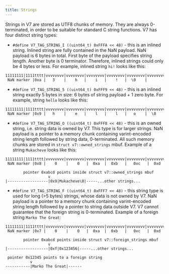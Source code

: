 ```yaml
---
title: Strings
---
```


Strings in V7 are stored as UTF8 chunks of memory. They are always
0-terminated, in order to be suitable for standard C string functions.
V7 has four distinct string types:

- `#define V7_TAG_STRING_I ((uint64_t) 0xFFFA << 48)` - this is an inlined
  string. Inlined string are fully contained in the NaN payload. NaN payload
  is 6 bytes in total. First byte of the payload specifies string length.
  Another byte is 0 terminator. Therefore, inlined strings could only be
  4 bytes or less. For example, inlined string `hi!` looks like this:

```
11111111|1111tttt|vvvvvvvv|vvvvvvvv|vvvvvvvv|vvvvvvvv|vvvvvvvv|vvvvvvvv
 NaN marker |0xa |   3    |    h   |    i   |    !   |  \0    |
```

- `#define V7_TAG_STRING_5 ((uint64_t) 0xFFF9 << 48)` - this is an inlined
   string exactly 5 bytes in size: 6 bytes of string payload + 1 zero byte.
   For example, string `hello` looks like this:

```
11111111|1111tttt|vvvvvvvv|vvvvvvvv|vvvvvvvv|vvvvvvvv|vvvvvvvv|vvvvvvvv
 NaN marker |0x9 |   h    |    e   |    l   |    l   |   o    |  \0
```

- `#define V7_TAG_STRING_O ((uint64_t) 0xFFF8 << 48)` - this is an owned
   string, i.e. string data is owned by V7. This type is for larger strings.
   NaN payload is a pointer to a memory chunk containing varint-encoded
   string length followed by string data, 0-terminated. All such memory
   chunks are stored in `struct v7::owned_strings` mbuf. Example of a string
   `Mukacheve` looks like this:

```
11111111|1111tttt|vvvvvvvv|vvvvvvvv|vvvvvvvv|vvvvvvvv|vvvvvvvv|vvvvvvvv
 NaN marker |0x8 |    0    |    0   |  0xa  |  0xb   |   0xc   |  0xd
```

```
        pointer 0xabcd points inside struct v7::owned_strings mbuf
                   v
|------------------|0x9|Mukacheve\0|-----...other strings...
```


- `#define V7_TAG_STRING_F ((uint64_t) 0xFFF7 << 48)` - this string type is
   used for long (>5 bytes) strings, whose data is not owned by V7. NaN payload
   is a pointer to a memory chunk containing varint-encoded string length
   followed by a pointer to string data outside V7. V7 cannot guarantee that
   the foreign string is 0-terminated. Example of a foreign string
   `Marko The Great`:

```
11111111|1111tttt|vvvvvvvv|vvvvvvvv|vvvvvvvv|vvvvvvvv|vvvvvvvv|vvvvvvvv
 NaN marker |0x7 |    0    |    0   |  0xa  |  0xb   |   0xc   |  0xd
```

```
        pointer 0xabcd points inside struct v7::foreign_strings mbuf
                   v
|------------------|0xf|0x123456|-----...other strings...
```

```
 pointer 0x12345 points to a foreign string
           v
-----------|Marko The Great|------
```

